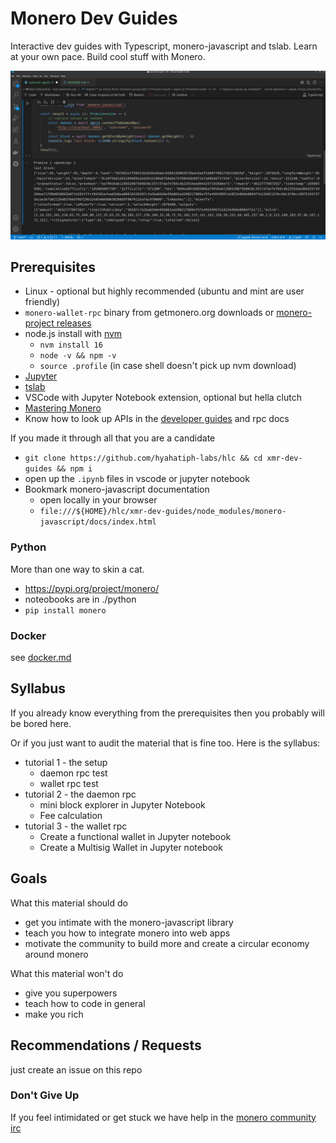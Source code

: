 # Monero Dev Guides

Interactive dev guides with Typescript, monero-javascript and tslab.
Learn at your own pace. Build cool stuff with Monero.

![dev-guide](./xmr-guide.png)

## Prerequisites

* Linux - optional but highly recommended (ubuntu and mint are user friendly)
* `monero-wallet-rpc` binary from getmonero.org downloads or [monero-project releases](https://github.com/monero-project/monero/releases/)
* node.js install with [nvm](https://github.com/nvm-sh/nvm)
    * `nvm install 16`
    * `node -v && npm -v`
    * `source .profile` (in case shell doesn't pick up nvm download)
* [Jupyter](https://jupyter.org/install)
* [tslab](https://github.com/yunabe/tslab)
* VSCode with Jupyter Notebook extension, optional but hella clutch
* [Mastering Monero](https://masteringmonero.com/book/Mastering%20Monero%20First%20Edition%20by%20SerHack%20and%20Monero%20Community.pdf)
* Know how to look up APIs in the [developer guides](https://www.getmonero.org/resources/developer-guides/) and rpc docs

If you made it through all that you are a candidate

* `git clone https://github.com/hyahatiph-labs/hlc && cd xmr-dev-guides && npm i`
* open up the `.ipynb` files in vscode or jupyter notebook
* Bookmark monero-javascript documentation
    * open locally in your browser
    * `file:///${HOME}/hlc/xmr-dev-guides/node_modules/monero-javascript/docs/index.html`

### Python

More than one way to skin a cat.

* https://pypi.org/project/monero/
* noteobooks are in ./python
* `pip install monero`

### Docker

see [docker.md](./docker.md)

## Syllabus

If you already know everything from the prerequisites then you probably will be bored here.

Or if you just want to audit the material that is fine too. Here is the syllabus:
* tutorial 1 - the setup
    * daemon rpc test
    * wallet rpc test
* tutorial 2 - the daemon rpc
    * mini block explorer in Jupyter Notebook
    * Fee calculation
* tutorial 3 - the wallet rpc
    * Create a functional wallet in Jupyter notebook
    * Create a Multisig Wallet in Jupyter notebook

## Goals

What this material should do
* get you intimate with the monero-javascript library
* teach you how to integrate monero into web apps
* motivate the community to build more and create a circular economy around monero

What this material won't do
* give you superpowers
* teach how to code in general
* make you rich

## Recommendations / Requests

just create an issue on this repo

### Don't Give Up

If you feel intimidated or get stuck we have help in the [monero community irc](https://app.element.io/#/room/#monero-community:monero.social)
